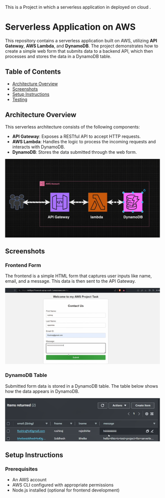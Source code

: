 This is a Project in which a serverless application in deployed on cloud .

# Serverless Application on AWS

This repository contains a serverless application built on AWS, utilizing **API Gateway**, **AWS Lambda**, and **DynamoDB**. The project demonstrates how to create a simple web form that submits data to a backend API, which then processes and stores the data in a DynamoDB table.

## Table of Contents

- [Architecture Overview](#architecture-overview)
- [Screenshots](#screenshots)
- [Setup Instructions](#setup-instructions)
- [Testing](#testing)


## Architecture Overview

This serverless architecture consists of the following components:

- **API Gateway**: Exposes a RESTful API to accept HTTP requests.
- **AWS Lambda**: Handles the logic to process the incoming requests and interacts with DynamoDB.
- **DynamoDB**: Stores the data submitted through the web form.

![Architecture Diagram](./Architecture.png)

## Screenshots

### Frontend Form

The frontend is a simple HTML form that captures user inputs like name, email, and a message. This data is then sent to the API Gateway.

![Frontend Form](./Input%20form.png)

### DynamoDB Table

Submitted form data is stored in a DynamoDB table. The table below shows how the data appears in DynamoDB.

![DynamoDB Table](./dynamoDB%20table%20.png)

## Setup Instructions

### Prerequisites

- An AWS account
- AWS CLI configured with appropriate permissions
- Node.js installed (optional for frontend development)



